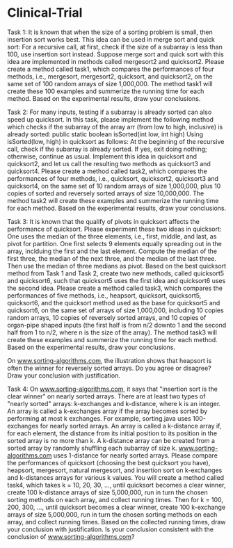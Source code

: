 # Clinical-Trial
Task 1: It is known that when the size of a sorting problem is small, then insertion sort works best. This idea can be used in merge sort and quick sort: For a recursive call, at first, check if the size of a subarray is less than 100, use insertion sort instead. Suppose merge sort and quick sort with this idea are implemented in methods called mergesort2 and quicksort2.
Please create a method called task1, which compares the performances of four methods, i.e., mergesort, mergesort2, quicksort, and quicksort2, on the same set of 100 random arrays of size 1,000,000. The method task1 will create these 100 examples and summerize the running time for each method. Based on the experimental results, draw your conclusions.

Task 2: For many inputs, testing if a subarray is already sorted can also speed up quicksort. In this task, please implement the following method which checks if the subarray of the array arr (from low to high, inclusive) is already sorted: 
public static boolean isSorted(int low, int high) 
Using isSorted(low, high) in quicksort as follows: At the beginning of the recursive call, check if the subarray is already sorted. If yes, exit doing nothing; otherwise, continue as usual. Implement this idea in quicksort and quicksort2, and let us call the resulting two methods as quicksort3 and quicksort4.
Please create a method called task2, which compares the performances of four methods, i.e., quicksort, quicksort2, quicksort3 and quicksort4, on the same set of 10 random arrays of size 1,000,000, plus 10 copies of sorted and reversely sorted arrays of size 10,000,000. The method task2 will create these examples and summerize the running time for each method. Based on the experimental results, draw your conclusions.

Task 3: It is known that the qualify of pivots in quicksort affects the performance of quicksort. Please experiment these two ideas in quicksort:
One uses the median of the three elements, i.e., first, middle, and last, as pivot for partition.
One first selects 9 elements equally spreading out in the array, inclduing the first and the last element. Compute the median of the first three, the median of the next three, and the median of the last three. Then use the median of three medians as pivot.
Based on the best quicksort method from Task 1 and Task 2, create two new methods, called quicksort5 and quicksort6, such that quicksort5 uses the first idea and quicksort6 uses the second idea.
Please create a method called task3, which compares the performances of five methods, i.e., heapsort, quicksort, quicksort5, quicksort6, and the quicksort method used as the base for quicksort5 and quicksort6, on the same set of arrays of size 1,000,000, including 10 copies random arrays, 10 copies of reversely sorted arrays, and 10 copies of organ-pipe shaped inputs (the first half is from n/2 downto 1 and the second half from 1 to n/2, where n is the size of the array). The method task3 will create these examples and summerize the running time for each method. Based on the experimental results, draw your conclusions.

On www.sorting-algorithms.com, the illustration shows that heapsort is often the winner for reversely sorted arrays. Do you agree or disagree? Draw your conclusion with justification.

Task 4: On www.sorting-algorithms.com, it says that "insertion sort is the clear winner" on nearly sorted arrays. There are at least two types of "nearly sorted" arrays: k-exchanges and k-distance, where k is an integer. An array is called a k-exchanges array if the array becomes sorted by performing at most k exchanges. For example, sorting.java uses 100-exchanges for nearly sorted arrays. An array is called a k-distance array if, for each element, the distance from its initial position to its position in the sorted array is no more than k. A k-distance array can be created from a sorted array by randomly shuffling each subarray of size k. www.sorting-algorithms.com uses 1-distance for nearly sorted arrays.
Please compare the performances of quicksort (choosing the best quicksort you have), heapsort, mergesort, natural mergesort, and insertion sort on k-exchanges and k-distances arrays for various k values. You will create a method called task4, which takes k = 10, 20, 30, ..., until quicksort becomes a clear winner, create 100 k-distance arrays of size 5,000,000, run in turn the chosen sorting methods on each array, and collect running times. Then for k = 100, 200, 300, ..., until quicksort becomes a clear winner, create 100 k-exchange arrays of size 5,000,000, run in turn the chosen sorting methods on each array, and collect running times. Based on the collected running times, draw your conclusion with justification. Is your conclusion consistent with the conclusion of www.sorting-algorithms.com?

